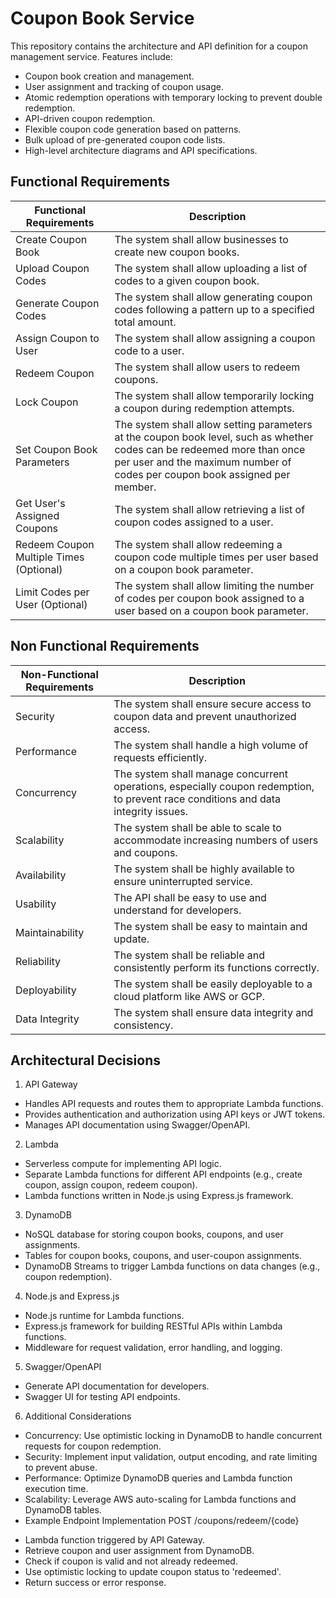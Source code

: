 # Coupon Book Service
This repository contains the architecture and API definition for a coupon management service. Features include:

* Coupon book creation and management.
* User assignment and tracking of coupon usage.
* Atomic redemption operations with temporary locking to prevent double redemption.
* API-driven coupon redemption.
* Flexible coupon code generation based on patterns.
* Bulk upload of pre-generated coupon code lists.
* High-level architecture diagrams and API specifications.

## Functional Requirements

| Functional Requirements                 | Description                                                                                                                                                                                            |
|-----------------------------------------|--------------------------------------------------------------------------------------------------------------------------------------------------------------------------------------------------------|
| Create Coupon Book                      | The system shall allow businesses to create new coupon books.                                                                                                                                          |
| Upload Coupon Codes                     | The system shall allow uploading a list of codes to a given coupon book.                                                                                                                               |
| Generate Coupon Codes                   | The system shall allow generating coupon codes following a pattern up to a specified total amount.                                                                                                     |
| Assign Coupon to User                   | The system shall allow assigning a coupon code to a user.                                                                                                                                              |
| Redeem Coupon                           | The system shall allow users to redeem coupons.                                                                                                                                                        |
| Lock Coupon                             | The system shall allow temporarily locking a coupon during redemption attempts.                                                                                                                        |
| Set Coupon Book Parameters              | The system shall allow setting parameters at the coupon book level, such as whether codes can be redeemed more than once per user and the maximum number of codes per coupon book assigned per member. |
| Get User's Assigned Coupons             | The system shall allow retrieving a list of coupon codes assigned to a user.                                                                                                                           |
| Redeem Coupon Multiple Times (Optional) | The system shall allow redeeming a coupon code multiple times per user based on a coupon book parameter.                                                                                               |
| Limit Codes per User (Optional)         | The system shall allow limiting the number of codes per coupon book assigned to a user based on a coupon book parameter.                                                                               |

## Non Functional Requirements

| Non-Functional Requirements | Description                                                                                                                        |
|-----------------------------|------------------------------------------------------------------------------------------------------------------------------------|
| Security                    | The system shall ensure secure access to coupon data and prevent unauthorized access.                                              |
| Performance                 | The system shall handle a high volume of requests efficiently.                                                                     |
| Concurrency                 | The system shall manage concurrent operations, especially coupon redemption, to prevent race conditions and data integrity issues. |
| Scalability                 | The system shall be able to scale to accommodate increasing numbers of users and coupons.                                          |
| Availability                | The system shall be highly available to ensure uninterrupted service.                                                              |
| Usability                   | The API shall be easy to use and understand for developers.                                                                        |
| Maintainability             | The system shall be easy to maintain and update.                                                                                   |
| Reliability                 | The system shall be reliable and consistently perform its functions correctly.                                                     |
| Deployability               | The system shall be easily deployable to a cloud platform like AWS or GCP.                                                         |
| Data Integrity              | The system shall ensure data integrity and consistency.                                                                            |


## Architectural Decisions

1. API Gateway
- Handles API requests and routes them to appropriate Lambda functions.
- Provides authentication and authorization using API keys or JWT tokens.
- Manages API documentation using Swagger/OpenAPI.

2. Lambda
- Serverless compute for implementing API logic.
- Separate Lambda functions for different API endpoints (e.g., create coupon, assign coupon, redeem coupon).
- Lambda functions written in Node.js using Express.js framework.

3. DynamoDB
- NoSQL database for storing coupon books, coupons, and user assignments.
- Tables for coupon books, coupons, and user-coupon assignments.
- DynamoDB Streams to trigger Lambda functions on data changes (e.g., coupon redemption).

4. Node.js and Express.js
- Node.js runtime for Lambda functions.
- Express.js framework for building RESTful APIs within Lambda functions.
- Middleware for request validation, error handling, and logging.

5. Swagger/OpenAPI
- Generate API documentation for developers.
- Swagger UI for testing API endpoints.

6. Additional Considerations
- Concurrency: Use optimistic locking in DynamoDB to handle concurrent requests for coupon redemption.
- Security: Implement input validation, output encoding, and rate limiting to prevent abuse.
- Performance: Optimize DynamoDB queries and Lambda function execution time.
- Scalability: Leverage AWS auto-scaling for Lambda functions and DynamoDB tables.
- Example Endpoint Implementation
POST /coupons/redeem/{code}

* Lambda function triggered by API Gateway.
* Retrieve coupon and user assignment from DynamoDB.
* Check if coupon is valid and not already redeemed.
* Use optimistic locking to update coupon status to 'redeemed'.
* Return success or error response.